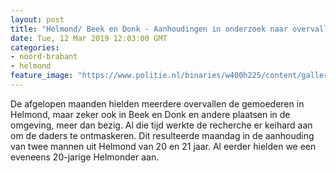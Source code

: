 ```yaml
---
layout: post
title: "Helmond/ Beek en Donk - Aanhoudingen in onderzoek naar overvallen"
date: Tue, 12 Mar 2019 12:03:00 GMT
categories: 
- noord-brabant 
- helmond 
feature_image: "https://www.politie.nl/binaries/w400h225/content/gallery/politie/nieuws/2019/maart/09-ob/17.jpg"
---
```


De afgelopen maanden hielden meerdere overvallen de gemoederen in Helmond, maar zeker ook in Beek en Donk en andere plaatsen in de omgeving, meer dan bezig. Al die tijd werkte de recherche er keihard aan om de daders te ontmaskeren. Dit resulteerde maandag in de aanhouding van twee mannen uit Helmond van 20 en 21 jaar. Al eerder hielden we een eveneens 20-jarige Helmonder aan.
